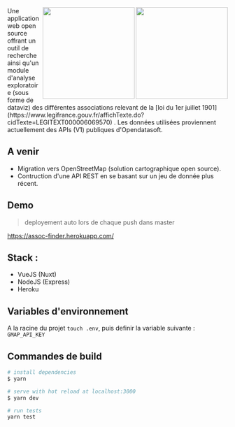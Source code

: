 
<img src="https://i.servimg.com/u/f45/12/16/25/08/openas11.png" height="210" align="right">
<img src="https://i.servimg.com/u/f45/12/16/25/08/openas11.png" height="210" align="right">
Une application web open source offrant un outil de recherche ainsi qu'un module d'analyse exploratoire (sous forme de dataviz) des différentes associations relevant de la [loi du 1er juillet 1901](https://www.legifrance.gouv.fr/affichTexte.do?cidTexte=LEGITEXT000006069570)
. Les données utilisées proviennent actuellement des APIs (V1) publiques d'Opendatasoft.


## A venir

-   Migration vers OpenStreetMap (solution cartographique open source).
-   Contruction d'une API REST en se basant sur un jeu de donnée plus récent. 

## Demo

> deployement auto lors de chaque push dans master

https://assoc-finder.herokuapp.com/

## Stack :

-   VueJS (Nuxt)
-   NodeJS (Express)
-   Heroku

## Variables d'environnement

A la racine du projet `touch .env`, puis definir la variable suivante : `GMAP_API_KEY`

## Commandes de build

```bash
# install dependencies
$ yarn

# serve with hot reload at localhost:3000
$ yarn dev

# run tests
yarn test
```
